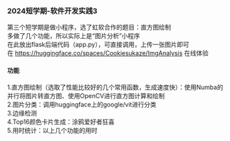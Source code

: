 ### 2024短学期-软件开发实践3

第三个短学期是做小程序，选了虹软合作的题目：直方图绘制 <br />
多做了几个功能，所以实际上是“图片分析”小程序 <br />
在此放出flask后端代码（app.py），可直接调用，上传一张图片即可 <br />
在 https://huggingface.co/spaces/Cookiesukaze/ImgAnalysis 在线体验 <br />

#### 功能

1.直方图绘制（选取了性能比较好的几个常用函数，生成速度快）：使用Numba的并行将图片转直方图、使用OpenCV进行直方图计算和绘制 <br />
2.图片分类：调用huggingface上的google/vit进行分类 <br />
3.边缘检测 <br />
4.Top16颜色卡片生成：涂鸦爱好者狂喜 <br />
5.用时统计：以上几个功能的用时 <br />

